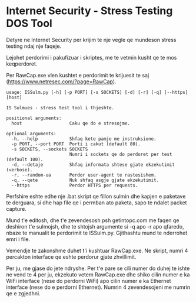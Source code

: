 # Internet Security - Stress Testing DOS Tool

Detyre ne Internet Security per krijim te nje vegle qe mundeson stress testing ndaj nje faqeje.

Lejohet perdorimi i pakufizuar i skriptes, me te vetmin kusht qe te mos keqperdoret.

Per RawCap.exe vlen kushtet e perdorimit te krijuesit te saj (https://www.netresec.com/?page=RawCap).

```
usage: ISSulm.py [-h] [-p PORT] [-s SOCKETS] [-d] [-r] [-q] [--https] [host]

IS Sulmues - stress test tool i thjeshte.

positional arguments:
  host                  Caku qe do e stresojme.

optional arguments:
  -h, --help            Shfaq kete pamje me instruksione.
  -p PORT, --port PORT  Porti i cakut (default 80).
  -s SOCKETS, --sockets SOCKETS
                        Numri i sockets qe do perdoret per test (default 100).
  -d, --detaje          Shfaq informata shtese gjate ekzekutimit (verbose).
  -r, --random-ua       Perdor user-agent te rastesishem.
  -q, --qete            Nuk shfaq asgje gjate ekzekutimit.
  --https               Perdor HTTPS per requests.
```
Perfshire eshte edhe nje .bat skript qe fillon sulmin dhe kapjen e paketave te derguara, si dhe hap file qe i permban ato paketa, sapo te ndalet packet capture.

Mund t'e editosh, dhe t'e zevendesosh psh getintopc.com me faqen qe deshiron t'e sulmojsh, dhe te shtojsh argumente si -q apo -r apo qfaredo, nbaze te manualit te perdorimit te ISSulm.py.
Gjithashtu mund te nderrohet emri i file.


Vemendje te zakonshme duhet t'i kushtuar RawCap.exe. Ne skript, numri 4 percakton interface qe eshte perdorur gjate zhvillimit.

Per ju, me gjase do jete ndryshe. Per t'e pare se cili numer do duhej te ishte ne vend te 4 per ju, ekzekuto vetem RawCap.exe dhe shiko cilin numer e ka WiFi interface (nese do perdorni WiFi) apo cilin numer e ka Ethernet interface (nese do e perdorni Ethernet). Numrin 4 zevendesojeni me numrin qe e zgjedhni.
